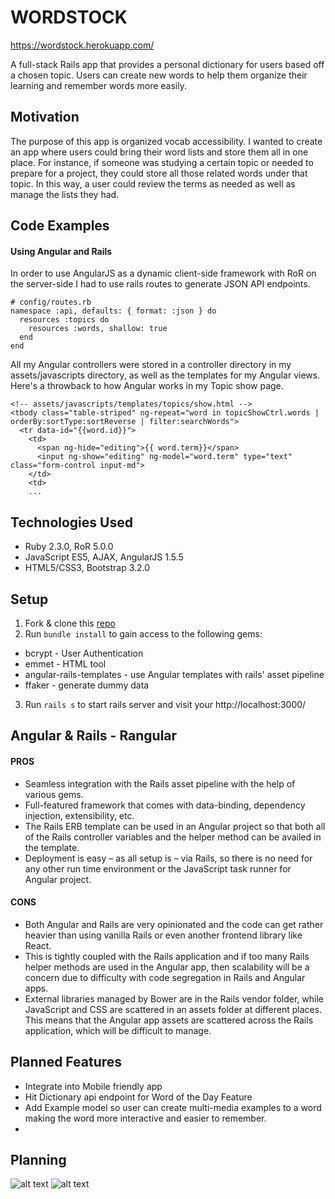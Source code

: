 # WORDSTOCK

<https://wordstock.herokuapp.com/>

A full-stack Rails app that provides a personal dictionary for users based off a chosen topic. Users can create new words to help them organize their learning and remember words more easily.

## Motivation

The purpose of this app is organized vocab accessibility. I wanted to create an app where users could bring their word lists and store them all in one place. For instance, if someone was studying a certain topic or needed to prepare for a project, they could store all those related words under that topic. In this way, a user could review the terms as needed as well as manage the lists they had.

## Code Examples
#### Using Angular and Rails

In order to use AngularJS as a dynamic client-side framework with RoR on the server-side I had to use rails routes to generate JSON API endpoints.

```
# config/routes.rb
namespace :api, defaults: { format: :json } do
  resources :topics do
    resources :words, shallow: true
  end
end
```

All my Angular controllers were stored in a controller directory in my assets/javascripts directory, as well as the templates for my Angular views. Here's a throwback to how Angular works in my Topic show page.

```
<!-- assets/javascripts/templates/topics/show.html -->
<tbody class="table-striped" ng-repeat="word in topicShowCtrl.words | orderBy:sortType:sortReverse | filter:searchWords">
  <tr data-id="{{word.id}}">
    <td>
      <span ng-hide="editing">{{ word.term}}</span>
      <input ng-show="editing" ng-model="word.term" type="text" class="form-control input-md">
    </td>
    <td>
    ...
```    


## Technologies Used

* Ruby 2.3.0, RoR 5.0.0
* JavaScript ES5, AJAX, AngularJS 1.5.5
* HTML5/CSS3, Bootstrap 3.2.0

## Setup

1. Fork & clone this [repo](https://github.com/mehgellan/wordstock)
2. Run ``` bundle install ``` to gain access to the following gems:
  * bcrypt - User Authentication
  * emmet - HTML tool
  * angular-rails-templates - use Angular templates with rails' asset pipeline
  * ffaker - generate dummy data
3. Run ``` rails s ``` to start rails server and visit your http://localhost:3000/

## Angular & Rails - Rangular

#### PROS
* Seamless integration with the Rails asset pipeline with the help of various gems.
* Full-featured framework that comes with data-binding, dependency injection, extensibility, etc.
* The Rails ERB template can be used in an Angular project so that both all of the Rails controller variables and the helper method can be availed in the template.
* Deployment is easy – as all setup is – via Rails, so there is no need for any other run time environment or the JavaScript task runner for Angular project.
#### CONS
* Both Angular and Rails are very opinionated and the code can get rather heavier than using vanilla Rails or even another frontend library like React.
* This is tightly coupled with the Rails application and if too many Rails helper methods are used in the Angular app, then scalability will be a concern due to difficulty with code segregation in Rails and Angular apps.
* External libraries managed by Bower are in the Rails vendor folder, while JavaScript and CSS are scattered in an assets folder at different places. This means that the Angular app assets are scattered across the Rails application, which will be difficult to manage.

## Planned Features

* Integrate into Mobile friendly app
* Hit Dictionary api endpoint for Word of the Day Feature
* Add Example model so user can create multi-media examples to a word making the word more interactive and easier to remember.
*

## Planning

![alt text](http://i.imgur.com/j78U762.png "Wireframes")
![alt text](http://i.imgur.com/DxVxSnQ.png "ERD")
